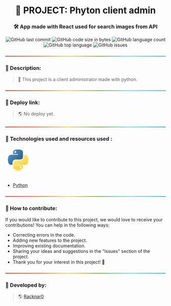 
<h1 align="center">🤖 PROJECT: Phyton client admin


<h3 align="center">🛠️ App made with React used for search images from API
</h3>




<div align="center">
  
![GitHub last commit](https://img.shields.io/github/last-commit/Racknar0/PHYTON-Administrado_clientes)
![GitHub code size in bytes](https://img.shields.io/github/languages/code-size/Racknar0/PHYTON-Administrado_clientes)
![GitHub language count](https://img.shields.io/github/languages/count/Racknar0/PHYTON-Administrado_clientes)
![GitHub top language](https://img.shields.io/github/languages/top/Racknar0/PHYTON-Administrado_clientes)
![GitHub issues](https://img.shields.io/github/issues/Racknar0/APV_MERN_frontend)

</div>

<img src="https://raw.githubusercontent.com/Racknar0/logos/master/coleccion-logos/rainbow.png" alt="css3" width="100%" height="6" />



<h3>📄 Description:</h3>

> 📝 This project is a client administrator made with python.

<img src="https://raw.githubusercontent.com/Racknar0/logos/master/coleccion-logos/rainbow.png" alt="css3" width="100%" height="6" />


<h3>🚀 Deploy link: </h3>

> 🌎 No deploy yet.

<img src="https://raw.githubusercontent.com/Racknar0/logos/master/coleccion-logos/rainbow.png" alt="css3" width="100%" height="6" />





<h3>📄 Technologies used and resources used :</h3>

<div style="display: flex; justify-content: start; align-items: center;">
      <img src="https://raw.githubusercontent.com/Racknar0/logos/d31c498e1d8a1b255864198af6cb72bfd256670a/coleccion-logos/python/python-original.svg" alt="REACT" width="80" height="80" /> 
</div>

<br>

-   [Python](https://www.python.org/ 'Python')


<img src="https://raw.githubusercontent.com/Racknar0/logos/master/coleccion-logos/rainbow.png" alt="css3" width="100%" height="6" />

<h3>🤝 How to contribute: </h3>

If you would like to contribute to this project, we would love to receive your contributions! You can help in the following ways:

-   Correcting errors in the code.
-   Adding new features to the project.
-   Improving existing documentation.
-   Sharing your ideas and suggestions in the "Issues" section of the project.
-   Thank you for your interest in this project! 🎉

<img src="https://raw.githubusercontent.com/Racknar0/logos/master/coleccion-logos/rainbow.png" alt="css3" width="100%" height="6" />

<h3>🤝 Developed by: </h3>

> 🌎 [Racknar0](https://github.com/Racknar0 'Deployment Link')

